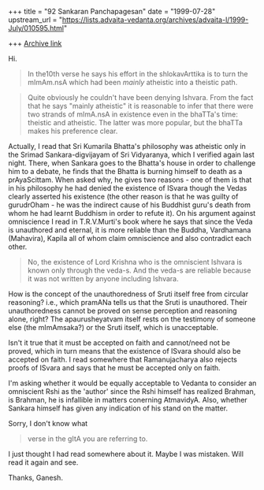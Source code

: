 +++
title = "92 Sankaran Panchapagesan"
date = "1999-07-28"
upstream_url = "https://lists.advaita-vedanta.org/archives/advaita-l/1999-July/010595.html"

+++
[Archive link](https://lists.advaita-vedanta.org/archives/advaita-l/1999-July/010595.html)

Hi.

> In the10th verse he says his effort in the shlokavArttika is to turn
> the mImAm.nsA which had been *mainly* atheistic into a theistic path.

> Quite obviously he couldn't have been denying Ishvara. From the fact
> that he says "mainly atheistic" it is reasonable to infer that there
> were two strands of mImA.nsA in existence even in the bhaTTa's time:
> theistic and atheistic. The latter was more popular, but the bhaTTa
> makes his preference clear.

Actually, I read that Sri Kumarila Bhatta's philosophy was atheistic only
in the Srimad Sankara-digvijayam of Sri Vidyaranya, which I verified again
last night. There, when Sankara goes to the Bhatta's house in order to
challenge him to a debate, he finds that the Bhatta is burning himself to
death as a prAyaScittam. When asked why, he gives two reasons - one of
them is that in his philosophy he had denied the existence of ISvara
though the Vedas clearly asserted his existence (the other reason is that
he was guilty of gurudrOham - he was the indirect cause of his Buddhist
guru's death from whom he had learnt Buddhism in order to refute it). On
his argument against omniscience I read in T.R.V.Murti's book where he
says that since the Veda is unauthored and eternal, it is more reliable
than the Buddha, Vardhamana (Mahavira), Kapila all of whom claim
omniscience and also contradict each other.

> No, the existence of Lord Krishna who is the omniscient Ishvara is
> known only through the veda-s. And the veda-s are reliable because it
> was not written by anyone including Ishvara.

How is the concept of the unauthoredness of Sruti itself free from
circular reasoning? i.e., which pramANa tells us that the Sruti is
unauthored. Their unauthoredness cannot be proved on sense perception and
reasoning alone, right? The apaurusheyatvam itself rests on the testimony
of someone else (the mImAmsaka?) or the Sruti itself, which is
unacceptable.

Isn't it true that it must be accepted on faith and cannot/need not be
proved, which in turn means that the existence of ISvara should also be
accepted on faith. I read somewhere that Ramanujacharya also rejects
proofs of ISvara and says that he must be accepted only on faith.

I'm asking whether it would be equally acceptable to Vedanta to consider
an omniscient Rshi as the 'author' since the Rshi himself has realized
Brahman, is Brahman, he is infallible in matters conerning AtmavidyA.
Also, whether Sankara himself has given any indication of his stand on the
matter.

Sorry, I don't know what
> verse in the gItA you are referring to.

I just thought I had read somewhere about it. Maybe I was mistaken. Will
read it again and see.

Thanks,
Ganesh.

